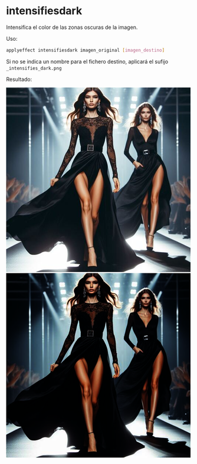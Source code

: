 # intensifiesdark

Intensifica el color de las zonas oscuras de la imagen.

Uso:

``` sh
applyeffect intensifiesdark imagen_original [imagen_destino]
```

Si no se indica un nombre para el fichero destino, aplicará el sufijo `_intensifies_dark.png`

Resultado:

![imagen original](../../images/image.jpg)
![intensifiesdark](../../images/image_intensifies_dark.png)
